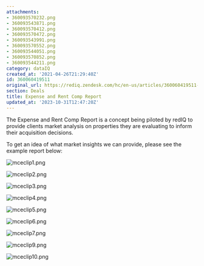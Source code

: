 ```yaml
---
attachments:
- 360093570232.png
- 360093543871.png
- 360093570412.png
- 360093570472.png
- 360093543991.png
- 360093570552.png
- 360093544051.png
- 360093570852.png
- 360093544211.png
category: dataIQ
created_at: '2021-04-26T21:29:40Z'
id: 360060419511
original_url: https://rediq.zendesk.com/hc/en-us/articles/360060419511-Expense-and-Rent-Comp-Report
section: Deals
title: Expense and Rent Comp Report
updated_at: '2023-10-31T12:47:20Z'
---
```


The Expense and Rent Comp Report is a concept being piloted by redIQ to provide clients market analysis on properties they are evaluating to inform their acquisition decisions.

To get an idea of what market insights we can provide, please see the example report below:

![mceclip1.png](https://rediq.zendesk.com/hc/article_attachments/360093570232/mceclip1.png)

![mceclip2.png](https://rediq.zendesk.com/hc/article_attachments/360093543871/mceclip2.png)

![mceclip3.png](https://rediq.zendesk.com/hc/article_attachments/360093570412/mceclip3.png)

![mceclip4.png](https://rediq.zendesk.com/hc/article_attachments/360093570472/mceclip4.png)

![mceclip5.png](https://rediq.zendesk.com/hc/article_attachments/360093543991/mceclip5.png)

![mceclip6.png](https://rediq.zendesk.com/hc/article_attachments/360093570552/mceclip6.png)

![mceclip7.png](https://rediq.zendesk.com/hc/article_attachments/360093544051/mceclip7.png)

![mceclip9.png](https://rediq.zendesk.com/hc/article_attachments/360093570852/mceclip9.png)

![mceclip10.png](https://rediq.zendesk.com/hc/article_attachments/360093544211/mceclip10.png)